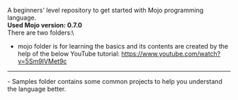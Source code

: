A beginners\' level repository to get started with Mojo programming
language.\
**Used Mojo version: 0.7.0**\
There are two folders:\
- mojo folder is for learning the basics and its contents are created by
the help of the below YouTube tutorial:
<https://www.youtube.com/watch?v=5Sm9IVMet9c>

------------------------------------------------------------------------

\- Samples folder contains some common projects to help you understand
the language better.
